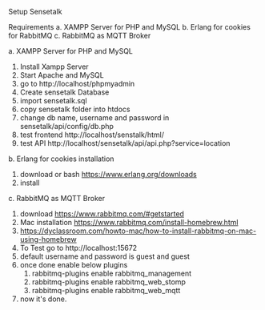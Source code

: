 Setup Sensetalk

Requirements
a. XAMPP Server for PHP and MySQL
b. Erlang for cookies for RabbitMQ
c. RabbitMQ as MQTT Broker


a. XAMPP Server for PHP and MySQL
  1. Install Xampp Server
  2. Start Apache and MySQL
  3. go to http://localhost/phpmyadmin
  4. Create sensetalk Database
  5. import sensetalk.sql 
  6. copy sensetalk folder into htdocs
  7. change db name, username and password in sensetalk/api/config/db.php
  8. test frontend http://localhost/senstalk/html/
  9. test API http://localhost/sensetalk/api/api.php?service=location


b. Erlang for cookies installation
  1. download or bash https://www.erlang.org/downloads
  2. install

c. RabbitMQ as MQTT Broker
  1. download https://www.rabbitmq.com/#getstarted
  2. Mac installation https://www.rabbitmq.com/install-homebrew.html
  3. https://dyclassroom.com/howto-mac/how-to-install-rabbitmq-on-mac-using-homebrew
  4. To Test go to http://localhost:15672
  5. default username and password is guest and guest
  6. once done enable below plugins
      1. rabbitmq-plugins enable rabbitmq_management
      2. rabbitmq-plugins enable rabbitmq_web_stomp
      3. rabbitmq-plugins enable rabbitmq_web_mqtt
  7. now it's done.
